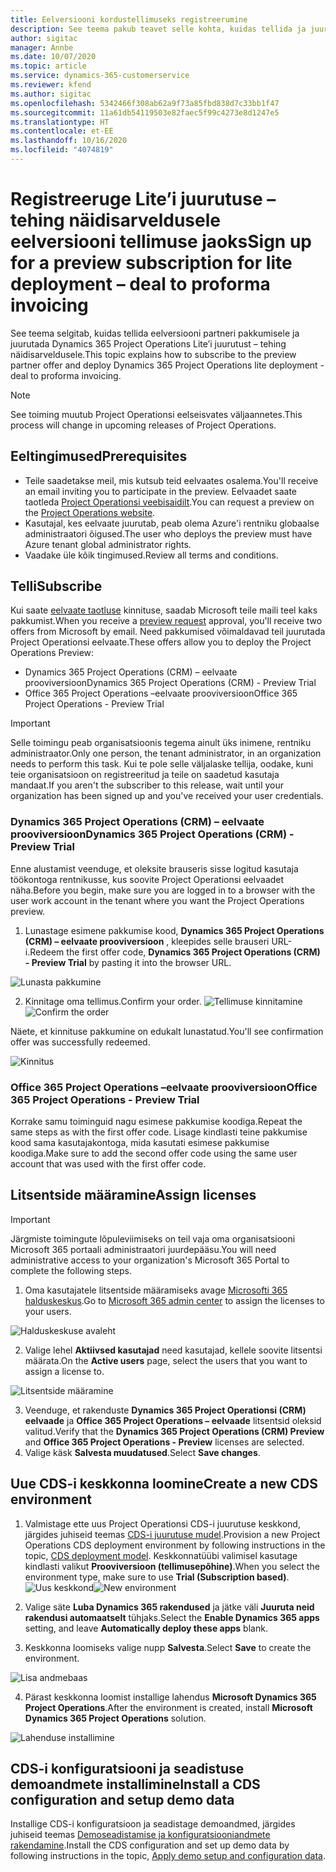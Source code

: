 ```yaml
---
title: Eelversiooni kordustellimuseks registreerumine
description: See teema pakub teavet selle kohta, kuidas tellida ja juurutada Project Operations Lite’i juurutust – tehing näidisarveldusele.
author: sigitac
manager: Annbe
ms.date: 10/07/2020
ms.topic: article
ms.service: dynamics-365-customerservice
ms.reviewer: kfend
ms.author: sigitac
ms.openlocfilehash: 5342466f308ab62a9f73a85fbd838d7c33bb1f47
ms.sourcegitcommit: 11a61db54119503e82faec5f99c4273e8d1247e5
ms.translationtype: HT
ms.contentlocale: et-EE
ms.lasthandoff: 10/16/2020
ms.locfileid: "4074819"
---
```

# <a name="sign-up-for-a-preview-subscription-for-lite-deployment--deal-to-proforma-invoicing"></a><span data-ttu-id="26cec-103">Registreeruge Lite’i juurutuse – tehing näidisarveldusele eelversiooni tellimuse jaoks</span><span class="sxs-lookup"><span data-stu-id="26cec-103">Sign up for a preview subscription for lite deployment – deal to proforma invoicing</span></span>

<span data-ttu-id="26cec-104">See teema selgitab, kuidas tellida eelversiooni partneri pakkumisele ja juurutada Dynamics 365 Project Operations Lite’i juurutust – tehing näidisarveldusele.</span><span class="sxs-lookup"><span data-stu-id="26cec-104">This topic explains how to subscribe to the preview partner offer and deploy Dynamics 365 Project Operations lite deployment - deal to proforma invoicing.</span></span>

> [!NOTE]
> <span data-ttu-id="26cec-105">See toiming muutub Project Operationsi eelseisvates väljaannetes.</span><span class="sxs-lookup"><span data-stu-id="26cec-105">This process will change in upcoming releases of Project Operations.</span></span>

## <a name="prerequisites"></a><span data-ttu-id="26cec-106">Eeltingimused</span><span class="sxs-lookup"><span data-stu-id="26cec-106">Prerequisites</span></span>

- <span data-ttu-id="26cec-107">Teile saadetakse meil, mis kutsub teid eelvaates osalema.</span><span class="sxs-lookup"><span data-stu-id="26cec-107">You'll receive an email inviting you to participate in the preview.</span></span> <span data-ttu-id="26cec-108">Eelvaadet saate taotleda [Project Operationsi veebisaidilt](https://dynamics.microsoft.com/en-us/project-operations/overview/).</span><span class="sxs-lookup"><span data-stu-id="26cec-108">You can request a preview on the [Project Operations website](https://dynamics.microsoft.com/en-us/project-operations/overview/).</span></span>
- <span data-ttu-id="26cec-109">Kasutajal, kes eelvaate juurutab, peab olema Azure'i rentniku globaalse administraatori õigused.</span><span class="sxs-lookup"><span data-stu-id="26cec-109">The user who deploys the preview must have Azure tenant global administrator rights.</span></span>
- <span data-ttu-id="26cec-110">Vaadake üle kõik tingimused.</span><span class="sxs-lookup"><span data-stu-id="26cec-110">Review all terms and conditions.</span></span>

## <a name="subscribe"></a><span data-ttu-id="26cec-111">Telli</span><span class="sxs-lookup"><span data-stu-id="26cec-111">Subscribe</span></span>

<span data-ttu-id="26cec-112">Kui saate [eelvaate taotluse](https://forms.office.com/FormsPro/Pages/ResponsePage.aspx?id=v4j5cvGGr0GRqy180BHbR56j8lZs0FdAvwT75_WNFyxUMkRDV1NYQU5TNjE2VjhKOVBUNVg2R0s1NC4u) kinnituse, saadab Microsoft teile maili teel kaks pakkumist.</span><span class="sxs-lookup"><span data-stu-id="26cec-112">When you receive a [preview request](https://forms.office.com/FormsPro/Pages/ResponsePage.aspx?id=v4j5cvGGr0GRqy180BHbR56j8lZs0FdAvwT75_WNFyxUMkRDV1NYQU5TNjE2VjhKOVBUNVg2R0s1NC4u) approval, you'll receive two offers from Microsoft by email.</span></span> <span data-ttu-id="26cec-113">Need pakkumised võimaldavad teil juurutada Project Operationsi eelvaate.</span><span class="sxs-lookup"><span data-stu-id="26cec-113">These offers allow you to deploy the Project Operations Preview:</span></span>

- <span data-ttu-id="26cec-114">Dynamics 365 Project Operations (CRM) – eelvaate prooviversioon</span><span class="sxs-lookup"><span data-stu-id="26cec-114">Dynamics 365 Project Operations (CRM) - Preview Trial</span></span>
- <span data-ttu-id="26cec-115">Office 365 Project Operations –eelvaate prooviversioon</span><span class="sxs-lookup"><span data-stu-id="26cec-115">Office 365 Project Operations - Preview Trial</span></span>

> [!IMPORTANT]
> <span data-ttu-id="26cec-116">Selle toimingu peab organisatsioonis tegema ainult üks inimene, rentniku administraator.</span><span class="sxs-lookup"><span data-stu-id="26cec-116">Only one person, the tenant administrator, in an organization needs to perform this task.</span></span> <span data-ttu-id="26cec-117">Kui te pole selle väljalaske tellija, oodake, kuni teie organisatsioon on registreeritud ja teile on saadetud kasutaja mandaat.</span><span class="sxs-lookup"><span data-stu-id="26cec-117">If you aren't the subscriber to this release, wait until your organization has been signed up and you've received your user credentials.</span></span>

### <a name="dynamics-365-project-operations-crm---preview-trial"></a><span data-ttu-id="26cec-118">Dynamics 365 Project Operations (CRM) – eelvaate prooviversioon</span><span class="sxs-lookup"><span data-stu-id="26cec-118">Dynamics 365 Project Operations (CRM) - Preview Trial</span></span> 

<span data-ttu-id="26cec-119">Enne alustamist veenduge, et oleksite brauseris sisse logitud kasutaja töökontoga rentnikusse, kus soovite Project Operationsi eelvaadet näha.</span><span class="sxs-lookup"><span data-stu-id="26cec-119">Before you begin, make sure you are logged in to a browser with the user work account in the tenant where you want the Project Operations preview.</span></span>

1. <span data-ttu-id="26cec-120">Lunastage esimene pakkumise kood, **Dynamics 365 Project Operations (CRM) – eelvaate prooviversioon** , kleepides selle brauseri URL-i.</span><span class="sxs-lookup"><span data-stu-id="26cec-120">Redeem the first offer code, **Dynamics 365 Project Operations (CRM) - Preview Trial** by pasting it into the browser URL.</span></span>

![Lunasta pakkumine](./media/16RedeemFirstOfferNew.png)

2. <span data-ttu-id="26cec-122">Kinnitage oma tellimus.</span><span class="sxs-lookup"><span data-stu-id="26cec-122">Confirm your order.</span></span>
<span data-ttu-id="26cec-123">![Tellimuse kinnitamine](./media/17ConfirmOrderNew.png)</span><span class="sxs-lookup"><span data-stu-id="26cec-123">![Confirm the order](./media/17ConfirmOrderNew.png)</span></span>

<span data-ttu-id="26cec-124">Näete, et kinnituse pakkumine on edukalt lunastatud.</span><span class="sxs-lookup"><span data-stu-id="26cec-124">You'll see confirmation offer was successfully redeemed.</span></span>

![Kinnitus](./media/18OrderConfirmationNew.png)

### <a name="office-365-project-operations---preview-trial"></a><span data-ttu-id="26cec-126">Office 365 Project Operations –eelvaate prooviversioon</span><span class="sxs-lookup"><span data-stu-id="26cec-126">Office 365 Project Operations - Preview Trial</span></span>

<span data-ttu-id="26cec-127">Korrake samu toiminguid nagu esimese pakkumise koodiga.</span><span class="sxs-lookup"><span data-stu-id="26cec-127">Repeat the same steps as with the first offer code.</span></span> <span data-ttu-id="26cec-128">Lisage kindlasti teine pakkumise kood sama kasutajakontoga, mida kasutati esimese pakkumise koodiga.</span><span class="sxs-lookup"><span data-stu-id="26cec-128">Make sure to add the second offer code using the same user account that was used with the first offer code.</span></span>

## <a name="assign-licenses"></a><span data-ttu-id="26cec-129">Litsentside määramine</span><span class="sxs-lookup"><span data-stu-id="26cec-129">Assign licenses</span></span>

> [!IMPORTANT]
> <span data-ttu-id="26cec-130">Järgmiste toimingute lõpuleviimiseks on teil vaja oma organisatsiooni Microsoft 365 portaali administraatori juurdepääsu.</span><span class="sxs-lookup"><span data-stu-id="26cec-130">You will need administrative access to your organization's Microsoft 365 Portal to complete the following steps.</span></span>


1. <span data-ttu-id="26cec-131">Oma kasutajatele litsentside määramiseks avage [Microsofti 365 halduskeskus](https://portal.office.com/).</span><span class="sxs-lookup"><span data-stu-id="26cec-131">Go to [Microsoft 365 admin center](https://portal.office.com/) to assign the licenses to your users.</span></span>

![Halduskeskuse avaleht](./media/14AdminPortal.png)

2. <span data-ttu-id="26cec-133">Valige lehel **Aktiivsed kasutajad** need kasutajad, kellele soovite litsentsi määrata.</span><span class="sxs-lookup"><span data-stu-id="26cec-133">On the **Active users** page, select the users that you want to assign a license to.</span></span>

![Litsentside määramine](./media/15AssignLicenses.png)

3. <span data-ttu-id="26cec-135">Veenduge, et rakenduste **Dynamics 365 Project Operationsi (CRM) eelvaade** ja **Office 365 Project Operations – eelvaade** litsentsid oleksid valitud.</span><span class="sxs-lookup"><span data-stu-id="26cec-135">Verify that the **Dynamics 365 Project Operations (CRM) Preview** and **Office 365 Project Operations - Preview** licenses are selected.</span></span> 
4. <span data-ttu-id="26cec-136">Valige käsk **Salvesta muudatused**.</span><span class="sxs-lookup"><span data-stu-id="26cec-136">Select **Save changes**.</span></span>

## <a name="create-a-new-cds-environment"></a><span data-ttu-id="26cec-137">Uue CDS-i keskkonna loomine</span><span class="sxs-lookup"><span data-stu-id="26cec-137">Create a new CDS environment</span></span>

1. <span data-ttu-id="26cec-138">Valmistage ette uus Project Operationsi CDS-i juurutuse keskkond, järgides juhiseid teemas [CDS-i juurutuse mudel](lite-deployment.md).</span><span class="sxs-lookup"><span data-stu-id="26cec-138">Provision a new Project Operations CDS deployment environment by following instructions in the topic, [CDS deployment model](lite-deployment.md).</span></span> <span data-ttu-id="26cec-139">Keskkonnatüübi valimisel kasutage kindlasti valikut **Prooviversioon (tellimusepõhine)**.</span><span class="sxs-lookup"><span data-stu-id="26cec-139">When you select the environment type, make sure to use **Trial (Subscription based)**.</span></span>
<span data-ttu-id="26cec-140">![Uus keskkond](./media/19CreateEnvironment.png)</span><span class="sxs-lookup"><span data-stu-id="26cec-140">![New environment](./media/19CreateEnvironment.png)</span></span>

2. <span data-ttu-id="26cec-141">Valige säte **Luba Dynamics 365 rakendused** ja jätke väli **Juuruta neid rakendusi automaatselt** tühjaks.</span><span class="sxs-lookup"><span data-stu-id="26cec-141">Select the **Enable Dynamics 365 apps** setting, and leave **Automatically deploy these apps** blank.</span></span>  
3. <span data-ttu-id="26cec-142">Keskkonna loomiseks valige nupp **Salvesta**.</span><span class="sxs-lookup"><span data-stu-id="26cec-142">Select **Save** to create the environment.</span></span>

![Lisa andmebaas](./media/20CreateEnvironment1.png)

4. <span data-ttu-id="26cec-144">Pärast keskkonna loomist installige lahendus **Microsoft Dynamics 365 Project Operations**.</span><span class="sxs-lookup"><span data-stu-id="26cec-144">After the environment is created, install **Microsoft Dynamics 365 Project Operations** solution.</span></span> 

![Lahenduse installimine](./media/21InstallSolution.png)

## <a name="install-a-cds-configuration-and-setup-demo-data"></a><span data-ttu-id="26cec-146">CDS-i konfiguratsiooni ja seadistuse demoandmete installimine</span><span class="sxs-lookup"><span data-stu-id="26cec-146">Install a CDS configuration and setup demo data</span></span>

<span data-ttu-id="26cec-147">Installige CDS-i konfiguratsioon ja seadistage demoandmed, järgides juhiseid teemas [Demoseadistamise ja konfiguratsiooniandmete rakendamine](lite-apply-demo-setup-config-data.md).</span><span class="sxs-lookup"><span data-stu-id="26cec-147">Install the CDS configuration and set up demo data by following instructions in the topic, [Apply demo setup and configuration data](lite-apply-demo-setup-config-data.md).</span></span>
